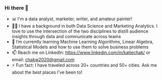 ### Hi there 👋

- 📊 I'm a data analyst, marketer, writer, and amateur painter!
- 👩‍💻 I have a background in both Data Science and Marketing Analytics. I love to use the intersection of the two disciplines to distill audience insights through data and communicate across teams
- 🌱 I’m currently learning Machine Learning Algorithms, Linear Algebra, Statistical Models and how to use them to solve business problems
- 📫 Reach me on LinkedIn: https://www.linkedin.com/in/katiechak/ or email: chakw2020@gmail.com
- ⚡ Fun fact: I have traveled across 20+ countries and 50+ cities. Ask me about the best places I've been to!


<!--
**Katiebanana/Katiebanana** is a ✨ _special_ ✨ repository because its `README.md` (this file) appears on your GitHub profile.



- 📊 I'm a data analyst, marketer, writer, and amateur painter!
- 👩‍💻 I have a background in both Data Science and PR. I love to use the intersection of the two disciplines to distill business insights through data and communicate across teams
- 🌱 I’m currently learning Machine Learning Algorithms, Linear Algebra, Statistical Models and how to use them to solve business problems
- 📫 Reach me on LinkedIn: https://www.linkedin.com/in/katiechak/ or email: chakw2020@gmail.com
- ⚡ Fun fact: I have travelled through 20+ countries and 50+ cities. Ask me about the best places I've been to!

